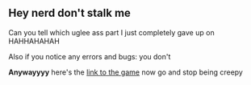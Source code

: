 ## Hey nerd don't stalk me 

Can you tell which uglee ass part I just completely gave up on HAHHAHAHAH

Also if you notice any errors and bugs: you don't 


**Anywayyyy** here's the [link to the game](https://pamela-khoo.github.io/helloou/iloooyouuu.html?)
now go and stop being creepy 
